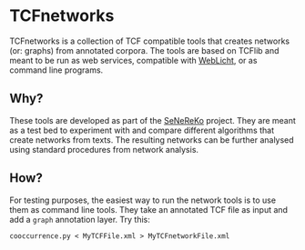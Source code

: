 TCFnetworks
===========

TCFnetworks is a collection of TCF compatible tools that creates networks (or: graphs) from annotated corpora. The tools are based on TCFlib and meant to be run as web services, compatible with [WebLicht], or as command line programs.

[WebLicht]: http://weblicht.sfs.uni-tuebingen.de/weblichtwiki/index.php/Main_Page

Why?
----

These tools are developed as part of the [SeNeReKo] project. They are meant as a test bed to experiment with and compare different algorithms that create networks from texts. The resulting networks can be further analysed using standard procedures from network analysis.

[SeNeReKo]: http://senereko.ceres.rub.de

How?
----

For testing purposes, the easiest way to run the network tools is to use them as command line tools. They take an annotated TCF file as input and add a `graph` annotation layer. Try this:

    cooccurrence.py < MyTCFFile.xml > MyTCFnetworkFile.xml
